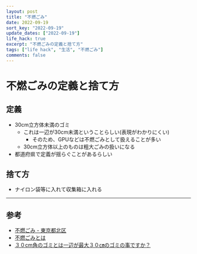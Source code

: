 ```yaml
---
layout: post
title: "不燃ごみ"
date: 2022-09-19
sort_key: "2022-09-19"
update_dates: ["2022-09-19"]
life_hack: true
excerpt: "不燃ごみの定義と捨て方"
tags: ["life hack", "生活", "不燃ごみ"]
comments: false
---
```


# 不燃ごみの定義と捨て方

## 定義
 - 30cm立方体未満のゴミ
   - これは一辺が30cm未満ということらしい(表現がわかりにくい)
     - そのため、GPUなどは不燃ごみとして扱えることが多い
   - 30cm立方体以上のものは粗大ごみの扱いになる
 - 都道府県で定義が揺らぐことがあるらしい

## 捨て方
 - ナイロン袋等に入れて収集箱に入れる

---

## 参考
 - [不燃ごみ - 東京都北区](https://www.city.kurayoshi.lg.jp/photolib/kankyou/11846.pdf)
 - [不燃ごみとは](https://www.city.kita.tokyo.jp/kitakuseiso/kurashi/gomi/bunbetsu/kate/funen.html)
 - [３０cm角のゴミとは一辺が最大３０㎝のゴミの事ですか？](https://detail.chiebukuro.yahoo.co.jp/qa/question_detail/q1354180038)
